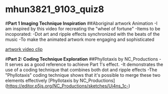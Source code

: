 # mhun3821_9103_quiz8

#**Part 1 Imaging Technique Inspiration**
##Aboriginal artwork Animation 
-I am inspired by this video for recreating the "wheel of fortune"
-Items to be incoporated: 
  -Dot art and ripple effects synchronized with the beats of the music
  -To make the animated artwork more engaging and sophisticated
  
[artwork video clip](https://www.google.com/search?q=australian+aboriginal+art+animation&sca_esv=569424800&bih=733&biw=1350&hl=en&tbm=vid&sxsrf=AM9HkKmhEI3dSokKRj-vMK1spLKvUAHobA%3A1695983649154&ei=IagWZdrqCIXe-Qajo5zQDw&ved=0ahUKEwia_863z8-BAxUFb94KHaMRB_oQ4dUDCA0&uact=5&oq=australian+aboriginal+art+animation&gs_lp=Eg1nd3Mtd2l6LXZpZGVvIiNhdXN0cmFsaWFuIGFib3JpZ2luYWwgYXJ0IGFuaW1hdGlvbjIEECMYJ0jgBFDaA1jaA3AAeACQAQCYAd0BoAHdAaoBAzItMbgBA8gBAPgBAYgGAQ&sclient=gws-wiz-video#fpstate=ive&vld=cid:90ce5251,vid:fvq1_pm_jpE,st:0)

#**Part 2: Coding Technique Exploration**
##Phyllotaxis by NC_Productions
-It serves as a good reference to achieve Part 1's effect. 
-It demonstrates the use of a coding technique that combines both dot and ripple effects
-The "Phyllotaxis" coding technique shows that it's possible to merge these two elements effectively
[Phyllotaxis by NC_Productions] (https://editor.p5js.org/NC_Productions/sketches/Ui4ns_1c-)
